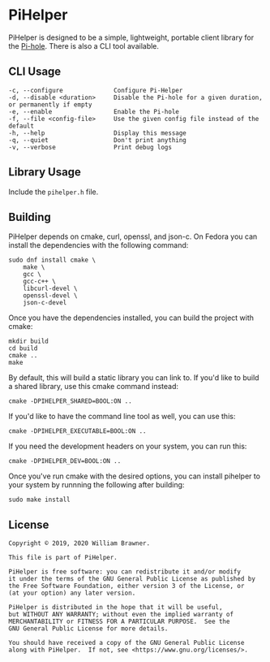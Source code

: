 # PiHelper

PiHelper is designed to be a simple, lightweight, portable client library for the
[Pi-hole](https://pi-hole.net/). There is also a CLI tool available.

## CLI Usage

    -c, --configure              Configure Pi-Helper
    -d, --disable <duration>     Disable the Pi-hole for a given duration, or permanently if empty
    -e, --enable                 Enable the Pi-hole
    -f, --file <config-file>     Use the given config file instead of the default
    -h, --help                   Display this message
    -q, --quiet                  Don't print anything
    -v, --verbose                Print debug logs

## Library Usage

Include the `pihelper.h` file.

## Building

PiHelper depends on cmake, curl, openssl, and json-c. On Fedora you can install the dependencies with the
following command:

    sudo dnf install cmake \
        make \
        gcc \
        gcc-c++ \
        libcurl-devel \
        openssl-devel \
        json-c-devel

Once you have the dependencies installed, you can build the project with cmake:

    mkdir build
    cd build
    cmake ..
    make

By default, this will build a static library you can link to. If you'd like to build a shared library, use
this cmake command instead:

    cmake -DPIHELPER_SHARED=BOOL:ON ..

If you'd like to have the command line tool as well, you can use this:

    cmake -DPIHELPER_EXECUTABLE=BOOL:ON ..

If you need the development headers on your system, you can run this:

    cmake -DPIHELPER_DEV=BOOL:ON ..

Once you've run cmake with the desired options, you can install pihelper to your system by runnning the
following after building:

    sudo make install

## License

    Copyright © 2019, 2020 William Brawner.

    This file is part of PiHelper.

    PiHelper is free software: you can redistribute it and/or modify
    it under the terms of the GNU General Public License as published by
    the Free Software Foundation, either version 3 of the License, or
    (at your option) any later version.

    PiHelper is distributed in the hope that it will be useful,
    but WITHOUT ANY WARRANTY; without even the implied warranty of
    MERCHANTABILITY or FITNESS FOR A PARTICULAR PURPOSE.  See the
    GNU General Public License for more details.

    You should have received a copy of the GNU General Public License
    along with PiHelper.  If not, see <https://www.gnu.org/licenses/>.


